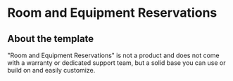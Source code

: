 # Room and Equipment Reservations
## About the template ##

"Room and Equipment Reservations" is not a product and does not come with a warranty or dedicated support team, but a solid base you can use or build on and easily customize.